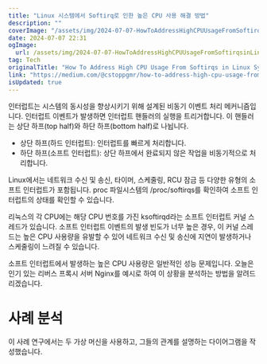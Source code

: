 ```yaml
---
title: "Linux 시스템에서 Softirq로 인한 높은 CPU 사용 해결 방법"
description: ""
coverImage: "/assets/img/2024-07-07-HowToAddressHighCPUUsageFromSoftirqsinLinuxSystems_0.png"
date: 2024-07-07 22:31
ogImage:
  url: /assets/img/2024-07-07-HowToAddressHighCPUUsageFromSoftirqsinLinuxSystems_0.png
tag: Tech
originalTitle: "How To Address High CPU Usage From Softirqs in Linux Systems"
link: "https://medium.com/@cstoppgmr/how-to-address-high-cpu-usage-from-softirqs-in-linux-systems-8216ce1f9755"
isUpdated: true
---
```


인터럽트는 시스템의 동시성을 향상시키기 위해 설계된 비동기 이벤트 처리 메커니즘입니다. 인터럽트 이벤트가 발생하면 인터럽트 핸들러의 실행을 트리거합니다. 이 핸들러는 상단 하프(top half)와 하단 하프(bottom half)로 나뉩니다.

- 상단 하프(하드 인터럽트): 인터럽트를 빠르게 처리합니다.
- 하단 하프(소프트 인터럽트): 상단 하프에서 완료되지 않은 작업을 비동기적으로 처리합니다.

Linux에서는 네트워크 수신 및 송신, 타이머, 스케줄링, RCU 잠금 등 다양한 유형의 소프트 인터럽트가 포함됩니다. proc 파일시스템의 /proc/softirqs를 확인하여 소프트 인터럽트의 상태를 확인할 수 있습니다.

<!-- cozy-coder - 수평 -->

<ins class="adsbygoogle"
     style="display:block"
     data-ad-client="ca-pub-4877378276818686"
     data-ad-slot="1107185301"
     data-ad-format="auto"
     data-full-width-responsive="true"></ins>

<script>
     (adsbygoogle = window.adsbygoogle || []).push({});
</script>

리눅스의 각 CPU에는 해당 CPU 번호를 가진 ksoftirqd라는 소프트 인터럽트 커널 스레드가 있습니다. 소프트 인터럽트 이벤트의 발생 빈도가 너무 높은 경우, 이 커널 스레드는 높은 CPU 사용량을 유발할 수 있어 네트워크 수신 및 송신에 지연이 발생하거나 스케줄링이 느려질 수 있습니다.

소프트 인터럽트에서 발생하는 높은 CPU 사용량은 일반적인 성능 문제입니다. 오늘은 인기 있는 리버스 프록시 서버 Nginx를 예시로 하여 이 상황을 분석하는 방법을 알려드리겠습니다.

# 사례 분석

이 사례 연구에서는 두 가상 머신을 사용하고, 그들의 관계를 설명하는 다이어그램을 작성했습니다.
